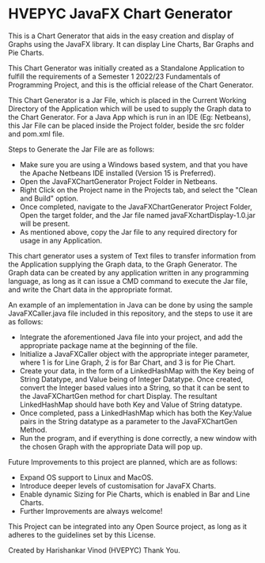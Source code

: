 # HVEPYC JavaFX Chart Generator
 This is a Chart Generator that aids in the easy creation and display of Graphs using the JavaFX library. It can display Line Charts, Bar Graphs and Pie Charts.

 This Chart Generator was initially created as a Standalone Application to fulfill the requirements of a Semester 1 2022/23 Fundamentals of Programming Project, and this is the official release of the Chart Generator.

 This Chart Generator is a Jar File, which is placed in the Current Working Directory of the Application which will be used to supply the Graph data to the Chart Generator. For a Java App which is run in an IDE (Eg: Netbeans), this Jar File can be placed inside the Project folder, beside the src folder and pom.xml file.

 Steps to Generate the Jar File are as follows:
 - Make sure you are using a Windows based system, and that you have the Apache Netbeans IDE installed (Version 15 is Preferred).
 - Open the JavaFXChartGenerator Project Folder in Netbeans.
 - Right Click on the Project name in the Projects tab, and select the "Clean and Build" option.
 - Once completed, navigate to the JavaFXChartGenerator Project Folder, Open the target folder, and the Jar file named javaFXchartDisplay-1.0.jar will be present.
 - As mentioned above, copy the Jar file to any required directory for usage in any Application.

 This chart generator uses a system of Text files to transfer information from the Application supplying the Graph data, to the Graph Generator. The Graph data can be created by any application written in any programming language, as long as it can issue a CMD command to execute the Jar file, and write the Chart data in the appropriate format.

 An example of an implementation in Java can be done by using the sample JavaFXCaller.java file included in this repository, and the steps to use it are as follows:
 - Integrate the aforementioned Java file into your project, and add the appropriate package name at the beginning of the file. 
 - Initialize a JavaFXCaller object with the appropriate integer parameter, where 1 is for Line Graph, 2 is for Bar Chart, and 3 is for Pie Chart.
 - Create your data, in the form of a LinkedHashMap with the Key being of String Datatype, and Value being of Integer Datatype. Once created, convert the Integer based values into a String, so that it can be sent to the JavaFXChartGen method for chart Display. The resultant LinkedHashMap should have both Key and Value of String datatype.
 - Once completed, pass a LinkedHashMap which has both the Key:Value pairs in the String datatype as a parameter to the JavaFXChartGen Method.
 - Run the program, and if everything is done correctly, a new window with the chosen Graph with the appropriate Data will pop up.

 Future Improvements to this project are planned, which are as follows:
 - Expand OS support to Linux and MacOS.
 - Introduce deeper levels of customisation for JavaFX Charts.
 - Enable dynamic Sizing for Pie Charts, which is enabled in Bar and Line Charts.
 - Further Improvements are always welcome!

 This Project can be integrated into any Open Source project, as long as it adheres to the guidelines set by this License.

 Created by Harishankar Vinod (HVEPYC)
 Thank You.
